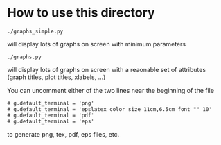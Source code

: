 # How to use this directory

```
./graphs_simple.py
```

will display lots of graphs on screen with minimum parameters

```
./graphs.py
```

will display lots of graphs on screen with a reaonable set of attributes (graph titles, plot titles, xlabels, ...)

You can uncomment either of the two lines near the beginning of the file

```
# g.default_terminal = 'png'
# g.default_terminal = 'epslatex color size 11cm,6.5cm font "" 10'
# g.default_terminal = 'pdf'
# g.default_terminal = 'eps'
```

to generate png, tex, pdf, eps files, etc.

